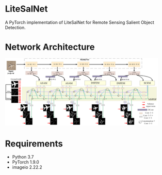 # LiteSalNet
A PyTorch implementation of LiteSalNet for Remote Sensing Salient Object Detection.

# Network Architecture
![LiteSalNet Architecture](https://github.com/ai-kunkun/LiteSalNet/blob/main/image/LiteSalNet.png)

# Requirements
- Python 3.7
- PyTorch 1.9.0
- imageio 2.22.2
